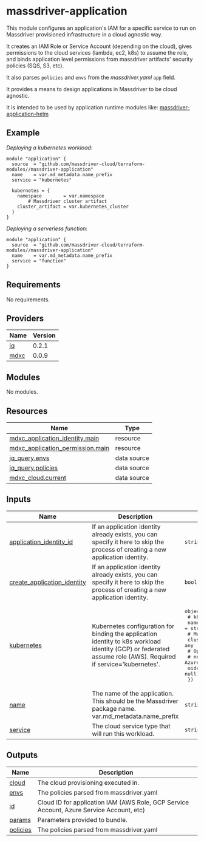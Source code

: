 # massdriver-application

This module configures an application's IAM for a specific service to run on Massdriver provisioned infrastructure in a cloud agnostic way.

It creates an IAM Role or Service Account (depending on the cloud), gives permissions to the cloud services (lambda, ec2, k8s) to assume the role, and binds application level permissions from massdriver artifacts' security policies (SQS, S3, etc).

It also parses `policies` and `envs` from the _massdriver.yaml_ `app` field.

It provides a means to design applications in Massdriver to be cloud agnostic.

It is intended to be used by application runtime modules like: [massdriver-application-helm](../massdriver-application-helm/)

## Example

*Deploying a kubernetes workload*:

```hcl
module "application" {
  source  = "github.com/massdriver-cloud/terraform-modules//massdriver-application"
  name    = var.md_metadata.name_prefix
  service = "kubernetes"

  kubernetes = {
    namespace        = var.namespace
		# Massdriver cluster artifact
    cluster_artifact = var.kubernetes_cluster
  }
}
```

*Deploying a serverless function*:

```hcl
module "application" {
  source  = "github.com/massdriver-cloud/terraform-modules//massdriver-application"
  name    = var.md_metadata.name_prefix
  service = "function"
}
```

<!-- BEGINNING OF PRE-COMMIT-TERRAFORM DOCS HOOK -->
## Requirements

No requirements.

## Providers

| Name | Version |
|------|---------|
| <a name="provider_jq"></a> [jq](#provider\_jq) | 0.2.1 |
| <a name="provider_mdxc"></a> [mdxc](#provider\_mdxc) | 0.0.9 |

## Modules

No modules.

## Resources

| Name | Type |
|------|------|
| [mdxc_application_identity.main](https://registry.terraform.io/providers/massdriver-cloud/mdxc/latest/docs/resources/application_identity) | resource |
| [mdxc_application_permission.main](https://registry.terraform.io/providers/massdriver-cloud/mdxc/latest/docs/resources/application_permission) | resource |
| [jq_query.envs](https://registry.terraform.io/providers/massdriver-cloud/jq/latest/docs/data-sources/query) | data source |
| [jq_query.policies](https://registry.terraform.io/providers/massdriver-cloud/jq/latest/docs/data-sources/query) | data source |
| [mdxc_cloud.current](https://registry.terraform.io/providers/massdriver-cloud/mdxc/latest/docs/data-sources/cloud) | data source |

## Inputs

| Name | Description | Type | Default | Required |
|------|-------------|------|---------|:--------:|
| <a name="input_application_identity_id"></a> [application\_identity\_id](#input\_application\_identity\_id) | If an application identity already exists, you can specify it here to skip the process of creating a new application identity. | `string` | `null` | no |
| <a name="input_create_application_identity"></a> [create\_application\_identity](#input\_create\_application\_identity) | If an application identity already exists, you can specify it here to skip the process of creating a new application identity. | `bool` | `true` | no |
| <a name="input_kubernetes"></a> [kubernetes](#input\_kubernetes) | Kubernetes configuration for binding the application identity to k8s workload identity (GCP) or federated assume role (AWS). Required if service='kubernetes'. | <pre>object({<br>    # k8s namespace workload will run in<br>    namespace = string,<br>    # Massdriver connection artifact<br>    cluster_artifact = any<br>    # OpenID Connect provider url produced by AKS,<br>    # needed by Azure for Workload Identity<br>    oidc_issuer_url = optional(string, null)<br>  })</pre> | `null` | no |
| <a name="input_name"></a> [name](#input\_name) | The name of the application. This should be the Massdriver package name. var.md\_metadata.name\_prefix | `string` | n/a | yes |
| <a name="input_service"></a> [service](#input\_service) | The cloud service type that will run this workload. | `string` | n/a | yes |

## Outputs

| Name | Description |
|------|-------------|
| <a name="output_cloud"></a> [cloud](#output\_cloud) | The cloud provisioning executed in. |
| <a name="output_envs"></a> [envs](#output\_envs) | The policies parsed from massdriver.yaml |
| <a name="output_id"></a> [id](#output\_id) | Cloud ID for application IAM (AWS Role, GCP Service Account, Azure Service Account, etc) |
| <a name="output_params"></a> [params](#output\_params) | Parameters provided to bundle. |
| <a name="output_policies"></a> [policies](#output\_policies) | The policies parsed from massdriver.yaml |
<!-- END OF PRE-COMMIT-TERRAFORM DOCS HOOK -->

